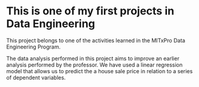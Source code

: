 # This is one of my first projects in Data Engineering
This project belongs to one of the activities learned in the MITxPro Data Engineering Program.

The data analysis performed in this project aims to improve an earlier analysis performed by the professor. We have used a linear regression model that allows us to predict the a house sale price in relation to a series of dependent variables.
